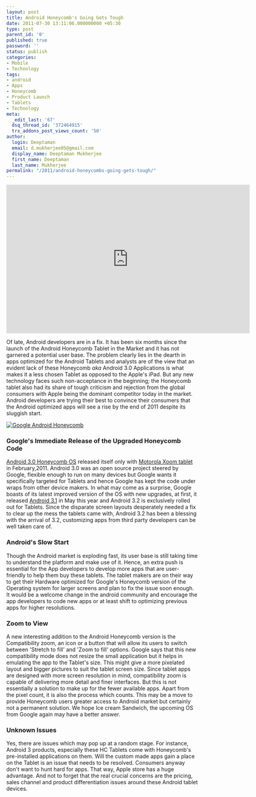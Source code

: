 ```yaml
---
layout: post
title: Android Honeycomb's Going Gets Tough
date: 2011-07-30 13:11:06.000000000 +05:30
type: post
parent_id: '0'
published: true
password: ''
status: publish
categories:
- Mobile
- Technology
tags:
- android
- Apps
- Honeycomb
- Product Launch
- Tablets
- Technology
meta:
  _edit_last: '67'
  dsq_thread_id: '372464915'
  trx_addons_post_views_count: '50'
author:
  login: Deeptaman
  email: d.mukherjee05@gmail.com
  display_name: Deeptaman Mukherjee
  first_name: Deeptaman
  last_name: Mukherjee
permalink: "/2011/android-honeycombs-going-gets-tough/"
---
```

<p><iframe width="640" height="390" src="http://www.youtube.com/embed/hPUGNCIozp0?hd=1" frameborder="0" allowfullscreen></iframe></p>
<p>Of late, Android developers are in a fix. It has been six months since the launch of the Android Honeycomb Tablet in the Market and it has not garnered a potential user base. The problem clearly lies in the dearth in apps optimized for the Android Tablets and analysts are of the view that an evident lack of these Honeycomb <em>aka</em> Android 3.0 Applications is what makes it a less chosen Tablet as opposed to the Apple's iPad. But any new technology faces such non-acceptance in the beginning; the Honeycomb tablet also had its share of tough criticism and rejection from the global consumers with Apple being the dominant competitor today in the market. Android developers are trying their best to convince their consumers that the Android optimized apps will see a rise by the end of 2011 despite its sluggish start.</p>
<p><!--more--></p>
<p><a href="http://developer.android.com/"><img src="/static/2011/07/google-android-honeycomb.png" alt="Google Android Honeycomb" /></a></p>
<h3>Google's Immediate Release of the Upgraded Honeycomb Code</h3>
<p><a href="http://developer.android.com/sdk/android-3.0-highlights.html">Android 3.0 Honeycomb OS</a> released itself only with <a href="http://www.motorola.com/staticfiles/Consumers/xoom-android-tablet/us-en/overview.html">Motorola Xoom tablet</a> in February,2011. Android 3.0 was an open source project steered by Google, flexible enough to run on many devices but Google wants it specifically targeted for Tablets and hence Google has kept the code under wraps from other device makers. In what may come as a surprise, Google boasts of its latest improved version of the OS with new upgrades, at first, it released <a href="http://developer.android.com/sdk/android-3.1-highlights.html">Android 3.1</a> in May this year and Android 3.2 is exclusively rolled out for Tablets. Since the disparate screen layouts desperately needed a fix to clear up the mess the tablets came with, Android 3.2 has been a blessing with the arrival of 3.2, customizing apps from third party developers can be well taken care of. </p>
<h3>Android's Slow Start</h3>
<p>Though the Android market is exploding fast, its user base is still taking time to understand the platform and make use of it. Hence, an extra push is essential for the App developers to develop more apps that are user-friendly to help them buy these tablets. The tablet makers  are on their way to get their Hardware optimized for Google's Honeycomb version of the Operating system for larger screens and plan to fix the issue soon enough. It would be a welcome change in the android community and encourage the app developers to code new apps or at least shift to optimizing previous apps for higher resolutions.</p>
<h3>Zoom to View</h3>
<p>A new interesting addition to the Android Honeycomb version is the Compatibility zoom, an icon or a button that will allow its users to switch between 'Stretch to fill' and 'Zoom to fill' options. Google says that this new compatibility mode does not resize the small application but it helps in emulating the app to the Tablet's size. This might give a more pixelated layout and bigger pictures to suit the tablet screen size. Since tablet apps are designed with more screen resolution in mind, compatibility zoom is capable of delivering more detail and finer interfaces. But this is not essentially a solution to make up for the fewer available apps. Apart from the pixel count, it is also the process which counts. This may be a move to provide Honeycomb users greater access to Android market but certainly not a permanent solution. We hope Ice cream Sandwich, the upcoming OS from Google again may have a better answer.</p>
<h3>Unknown Issues</h3>
<p>Yes, there are issues which may pop up at a random stage. For instance, Android 3 products, especially these HC Tablets come with Honeycomb's pre-installed applications on them. Will the custom made apps gain a place on the Tablet is an issue that needs to be resolved. Consumers anyway don't want to hunt hard for apps. That way, Apple store has a huge advantage. And not to forget that the real crucial concerns are the pricing, sales channel and product differentiation issues around these Android tablet devices. </p>
